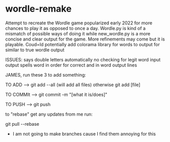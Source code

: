 # wordle-remake
Attempt to recreate the Wordle game popularized early 2022 for more chances to play it as opposed to once a day. 
Wordle.py is kind of a mismatch of possible ways of doing it while new_wordle.py is a more concise and clear output for the game. 
More refinements may come but it is playable.
Coud=ld potentially add colorama library for words to output for similar to true wordle output


ISSUES:
says double letters automatically
no checking for legit word input 
output spells word in order for correct and in word output lines

JAMES, run these 3 to add something: 

TO ADD --> git add --all (will add all files) otherwise git add [file]

TO COMMIt --> git commit -m "[what it is/does]"

TO PUSH --> git push 

to "rebase" get any updates from me run:

git pull --rebase

* I am not going to make branches cause I find them annoying for this
